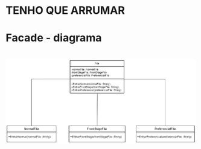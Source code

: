 <h1>TENHO QUE ARRUMAR</h1>
<h1>Facade - diagrama</h1>

<h1 align="center"> <img src = "https://github.com/Diane-Moreno/bertoti/blob/main/Engenharia%20III/Facade/diagrama.png" height=auto width=800px></h1> 
